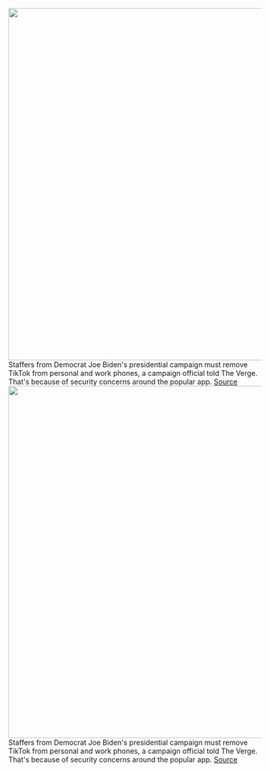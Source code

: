 <img src='https://cdn.vox-cdn.com/thumbor/ju6dcGwkwEkpXaQHeeTUViTCqXE=/0x0:4563x3042/1200x800/filters:focal(1917x1156:2647x1886)/cdn.vox-cdn.com/uploads/chorus_image/image/67117675/1227722497.jpg.0.jpg' width='700px' /><br/>
Staffers from Democrat Joe Biden's presidential campaign must remove TikTok from personal and work phones, a campaign official told The Verge. That's because of security concerns around the popular app.
<a href='https://www.theverge.com/2020/7/27/21341062/biden-staff-delete-tiktok-personal-work-phones'> Source <a/><img src='https://cdn.vox-cdn.com/thumbor/ju6dcGwkwEkpXaQHeeTUViTCqXE=/0x0:4563x3042/1200x800/filters:focal(1917x1156:2647x1886)/cdn.vox-cdn.com/uploads/chorus_image/image/67117675/1227722497.jpg.0.jpg' width='700px' /><br/>
Staffers from Democrat Joe Biden's presidential campaign must remove TikTok from personal and work phones, a campaign official told The Verge. That's because of security concerns around the popular app.
<a href='https://www.theverge.com/2020/7/27/21341062/biden-staff-delete-tiktok-personal-work-phones'> Source <a/>